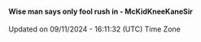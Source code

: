 #### Wise man says only fool rush in - McKidKneeKaneSir
Updated on 09/11/2024 - 16:11:32 (UTC) Time Zone
